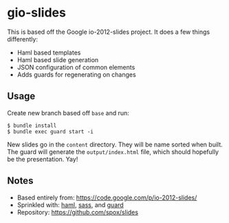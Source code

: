 # gio-slides

This is based off the Google io-2012-slides project. It does
a few things differently:

* Haml based templates
* Haml based slide generation
* JSON configuration of common elements
* Adds guards for regenerating on changes

## Usage

Create new branch based off `base` and run:

```
$ bundle install
$ bundle exec guard start -i
```

New slides go in the `content` directory. They will be name sorted
when built. The guard will generate the `output/index.html` file,
which should hopefully be the presentation. Yay!

## Notes

* Based entirely from: https://code.google.com/p/io-2012-slides/
* Sprinkled with: [haml](http://haml.info/), [sass](http://sass-lang.com/), and [guard](https://github.com/guard/guard)
* Repository: https://github.com/spox/slides
